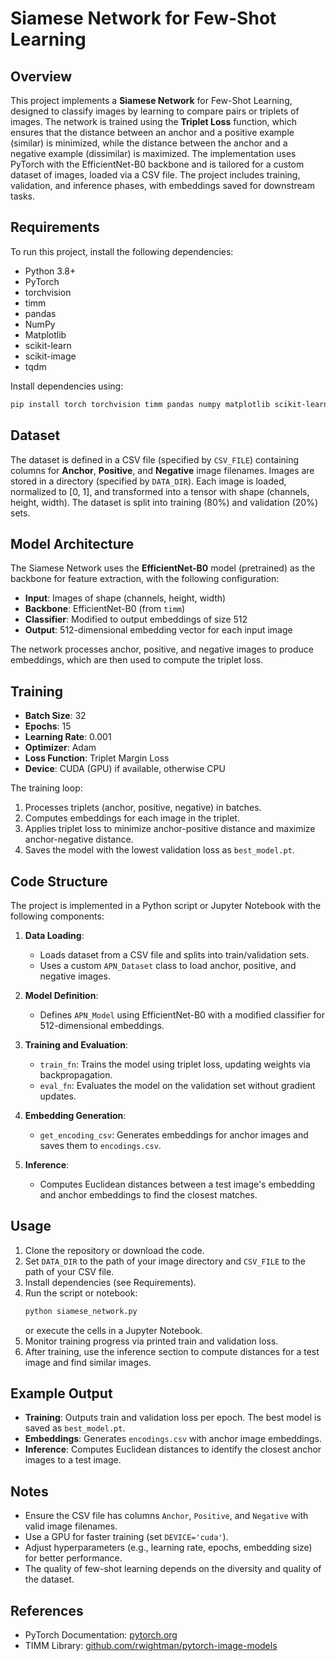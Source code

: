 # Siamese Network for Few-Shot Learning

## Overview
This project implements a **Siamese Network** for Few-Shot Learning, designed to classify images by learning to compare pairs or triplets of images. The network is trained using the **Triplet Loss** function, which ensures that the distance between an anchor and a positive example (similar) is minimized, while the distance between the anchor and a negative example (dissimilar) is maximized. The implementation uses PyTorch with the EfficientNet-B0 backbone and is tailored for a custom dataset of images, loaded via a CSV file. The project includes training, validation, and inference phases, with embeddings saved for downstream tasks.

## Requirements
To run this project, install the following dependencies:
- Python 3.8+
- PyTorch
- torchvision
- timm
- pandas
- NumPy
- Matplotlib
- scikit-learn
- scikit-image
- tqdm

Install dependencies using:
```bash
pip install torch torchvision timm pandas numpy matplotlib scikit-learn scikit-image tqdm
```

## Dataset
The dataset is defined in a CSV file (specified by `CSV_FILE`) containing columns for **Anchor**, **Positive**, and **Negative** image filenames. Images are stored in a directory (specified by `DATA_DIR`). Each image is loaded, normalized to [0, 1], and transformed into a tensor with shape (channels, height, width). The dataset is split into training (80%) and validation (20%) sets.

## Model Architecture
The Siamese Network uses the **EfficientNet-B0** model (pretrained) as the backbone for feature extraction, with the following configuration:
- **Input**: Images of shape (channels, height, width)
- **Backbone**: EfficientNet-B0 (from `timm`)
- **Classifier**: Modified to output embeddings of size 512
- **Output**: 512-dimensional embedding vector for each input image

The network processes anchor, positive, and negative images to produce embeddings, which are then used to compute the triplet loss.

## Training
- **Batch Size**: 32
- **Epochs**: 15
- **Learning Rate**: 0.001
- **Optimizer**: Adam
- **Loss Function**: Triplet Margin Loss
- **Device**: CUDA (GPU) if available, otherwise CPU

The training loop:
1. Processes triplets (anchor, positive, negative) in batches.
2. Computes embeddings for each image in the triplet.
3. Applies triplet loss to minimize anchor-positive distance and maximize anchor-negative distance.
4. Saves the model with the lowest validation loss as `best_model.pt`.

## Code Structure
The project is implemented in a Python script or Jupyter Notebook with the following components:

1. **Data Loading**:
   - Loads dataset from a CSV file and splits into train/validation sets.
   - Uses a custom `APN_Dataset` class to load anchor, positive, and negative images.

2. **Model Definition**:
   - Defines `APN_Model` using EfficientNet-B0 with a modified classifier for 512-dimensional embeddings.

3. **Training and Evaluation**:
   - `train_fn`: Trains the model using triplet loss, updating weights via backpropagation.
   - `eval_fn`: Evaluates the model on the validation set without gradient updates.

4. **Embedding Generation**:
   - `get_encoding_csv`: Generates embeddings for anchor images and saves them to `encodings.csv`.

5. **Inference**:
   - Computes Euclidean distances between a test image's embedding and anchor embeddings to find the closest matches.

## Usage
1. Clone the repository or download the code.
2. Set `DATA_DIR` to the path of your image directory and `CSV_FILE` to the path of your CSV file.
3. Install dependencies (see Requirements).
4. Run the script or notebook:
   ```bash
   python siamese_network.py
   ```
   or execute the cells in a Jupyter Notebook.
5. Monitor training progress via printed train and validation loss.
6. After training, use the inference section to compute distances for a test image and find similar images.

## Example Output
- **Training**: Outputs train and validation loss per epoch. The best model is saved as `best_model.pt`.
- **Embeddings**: Generates `encodings.csv` with anchor image embeddings.
- **Inference**: Computes Euclidean distances to identify the closest anchor images to a test image.

## Notes
- Ensure the CSV file has columns `Anchor`, `Positive`, and `Negative` with valid image filenames.
- Use a GPU for faster training (set `DEVICE='cuda'`).
- Adjust hyperparameters (e.g., learning rate, epochs, embedding size) for better performance.
- The quality of few-shot learning depends on the diversity and quality of the dataset.

## References
- PyTorch Documentation: [pytorch.org](https://pytorch.org)
- TIMM Library: [github.com/rwightman/pytorch-image-models](https://github.com/rwightman/pytorch-image-models)
